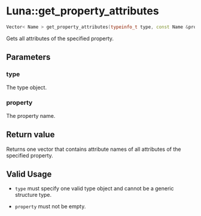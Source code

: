 # Luna::get_property_attributes

```c++
Vector< Name > get_property_attributes(typeinfo_t type, const Name &property)
```

Gets all attributes of the specified property. 



## Parameters
### type
The type object. 

### property
The property name. 

## Return value
Returns one vector that contains attribute names of all attributes of the specified property. 

## Valid Usage
* `type` must specify one valid type object and cannot be a generic structure type.

* `property` must not be empty. 

